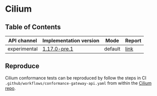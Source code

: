 # Cilium

## Table of Contents

| API channel  | Implementation version                                                      | Mode    | Report                                          |
|--------------|-----------------------------------------------------------------------------|---------|-------------------------------------------------|
| experimental | [1.17.0-pre.1](https://github.com/cilium/cilium/releases/tag/v1.17.0-pre.1) | default | [link](./experimental-1.17-default-report.yaml) |

## Reproduce

Cilium conformance tests can be reproduced by follow the steps in CI `.github/workflows/conformance-gateway-api.yaml` 
from within the [Cilium repo](https://github.com/cilium/cilium).
